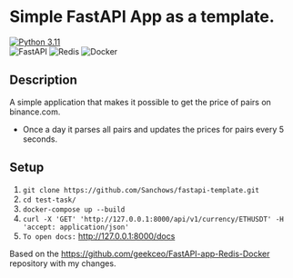 # Simple FastAPI App as a template.

[![Python 3.11](https://img.shields.io/badge/python-3.11+-green.svg)](https://www.python.org/downloads/release/python-3110/)\
![FastAPI](https://img.shields.io/badge/FastAPI-005571?style=for-the-badge&logo=fastapi)
![Redis](https://img.shields.io/badge/redis-%23DD0031.svg?style=for-the-badge&logo=redis&logoColor=white)
![Docker](https://img.shields.io/badge/docker-%23316192.svg?style=for-the-badge&logo=docker&logoColor=white)

## Description
A simple application that makes it possible to get the price of pairs on binance.com.
- Once a day it parses all pairs and updates the prices for pairs every 5 seconds.

## Setup
1. `git clone https://github.com/Sanchows/fastapi-template.git`
2. `cd test-task/`
3. `docker-compose up --build`
4. `curl -X 'GET' 'http://127.0.0.1:8000/api/v1/currency/ETHUSDT' -H 'accept: application/json'`
5. `To open docs:` http://127.0.0.1:8000/docs



Based on the https://github.com/geekceo/FastAPI-app-Redis-Docker repository with my changes.
